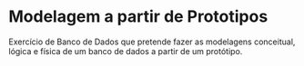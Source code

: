 # Modelagem a partir de Prototipos
Exercício de Banco de Dados que pretende fazer as modelagens conceitual, lógica e física de um banco de dados a partir de um protótipo. 
